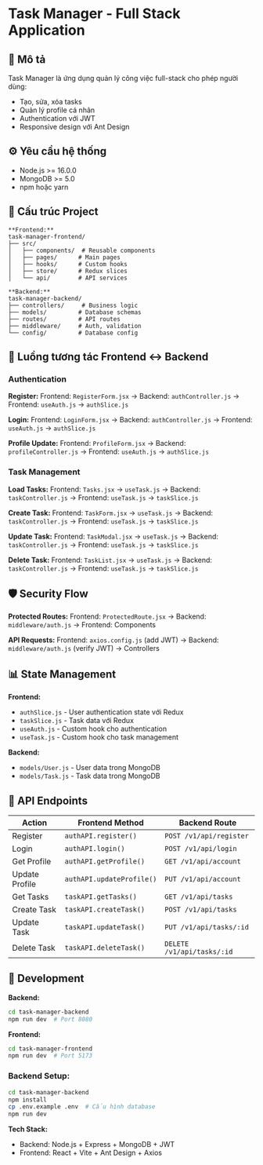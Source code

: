 # Task Manager - Full Stack Application
## 📝 Mô tả
Task Manager là ứng dụng quản lý công việc full-stack cho phép người dùng:
- Tạo, sửa, xóa tasks
- Quản lý profile cá nhân
- Authentication với JWT
- Responsive design với Ant Design
## ⚙️ Yêu cầu hệ thống
- Node.js >= 16.0.0
- MongoDB >= 5.0
- npm hoặc yarn

## 📁 Cấu trúc Project

```
**Frontend:**
task-manager-frontend/
├── src/
│   ├── components/  # Reusable components
│   ├── pages/      # Main pages
│   ├── hooks/      # Custom hooks
│   ├── store/      # Redux slices
│   └── api/        # API services

```
```
**Backend:**
task-manager-backend/
├── controllers/     # Business logic
├── models/         # Database schemas
├── routes/         # API routes
├── middleware/     # Auth, validation
└── config/         # Database config

```
## 🔄 Luồng tương tác Frontend ↔ Backend

### **Authentication**

**Register:**
Frontend: `RegisterForm.jsx` → Backend: `authController.js` → Frontend: `useAuth.js` → `authSlice.js`

**Login:**
Frontend: `LoginForm.jsx` → Backend: `authController.js` → Frontend: `useAuth.js` → `authSlice.js`

**Profile Update:**
Frontend: `ProfileForm.jsx` → Backend: `profileController.js` → Frontend: `useAuth.js` → `authSlice.js`

### **Task Management**

**Load Tasks:**
Frontend: `Tasks.jsx` → `useTask.js` → Backend: `taskController.js` → Frontend: `useTask.js` → `taskSlice.js`

**Create Task:**
Frontend: `TaskForm.jsx` → `useTask.js` → Backend: `taskController.js` → Frontend: `useTask.js` → `taskSlice.js`

**Update Task:**
Frontend: `TaskModal.jsx` → `useTask.js` → Backend: `taskController.js` → Frontend: `useTask.js` → `taskSlice.js`

**Delete Task:**
Frontend: `TaskList.jsx` → `useTask.js` → Backend: `taskController.js` → Frontend: `useTask.js` → `taskSlice.js`

## 🛡️ Security Flow

**Protected Routes:**
Frontend: `ProtectedRoute.jsx` → Backend: `middleware/auth.js` → Frontend: Components

**API Requests:**
Frontend: `axios.config.js` (add JWT) → Backend: `middleware/auth.js` (verify JWT) → Controllers

## 📊 State Management

**Frontend:**
- `authSlice.js` - User authentication state với Redux
- `taskSlice.js` - Task data với Redux
- `useAuth.js` - Custom hook cho authentication
- `useTask.js` - Custom hook cho task management

**Backend:**
- `models/User.js` - User data trong MongoDB
- `models/Task.js` - Task data trong MongoDB

## 🔗 API Endpoints

| Action | Frontend Method | Backend Route | 
|--------|----------------|---------------|
| Register | `authAPI.register()` | `POST /v1/api/register` |
| Login | `authAPI.login()` | `POST /v1/api/login` |
| Get Profile | `authAPI.getProfile()` | `GET /v1/api/account` |
| Update Profile | `authAPI.updateProfile()` | `PUT /v1/api/account` |
| Get Tasks | `taskAPI.getTasks()` | `GET /v1/api/tasks` |
| Create Task | `taskAPI.createTask()` | `POST /v1/api/tasks` |
| Update Task | `taskAPI.updateTask()` | `PUT /v1/api/tasks/:id` |
| Delete Task | `taskAPI.deleteTask()` | `DELETE /v1/api/tasks/:id` |

## 🚀 Development

**Backend:**
```bash
cd task-manager-backend
npm run dev  # Port 8080
```

**Frontend:**
```bash
cd task-manager-frontend  
npm run dev  # Port 5173
```
### Backend Setup:
```bash
cd task-manager-backend
npm install
cp .env.example .env  # Cấu hình database
npm run dev
```

**Tech Stack:**
- Backend: Node.js + Express + MongoDB + JWT
- Frontend: React + Vite + Ant Design + Axios